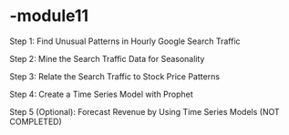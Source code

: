 # -module11

Step 1: Find Unusual Patterns in Hourly Google Search Traffic

Step 2: Mine the Search Traffic Data for Seasonality

Step 3: Relate the Search Traffic to Stock Price Patterns

Step 4: Create a Time Series Model with Prophet

Step 5 (Optional): Forecast Revenue by Using Time Series Models (NOT COMPLETED)
